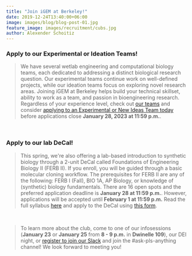 ```yaml
---
title: "Join iGEM at Berkeley!"
date: 2019-12-24T13:40:00+06:00
image: images/blog/blog-post-01.jpg
feature_image: images/recruitment/cubs.jpg
author: Alexender Schoitiz
---
```

### Apply to our Experimental or Ideation Teams!

> We have several wetlab engineering and computational biology teams, each dedicated to addressing a distinct biological research question. Our experimental teams continue work on well-defined projects, while our ideation teams focus on exploring novel research areas. Joining iGEM at Berkeley helps build your technical skillset, ability to work as a team, and passion in bioengineering research. Regardless of your experience level, check out [our teams](https://igem.berkeley.edu/teams/) and consider [applying to an Experimental or New Ideas Team today](https://docs.google.com/forms/d/e/1FAIpQLSc4kUSmc6TNFonkDwzAppapGv4q64xXsdXETc97yCoA8jOfSA/viewform?usp=sf_link) before applications close **January 28, 2023 at 11:59 p.m.**.

&nbsp;

### Apply to our lab DeCal!

> This spring, we're also offering a lab-based introduction to synthetic biology through a 2-unit DeCal called Foundations of Engineering Biology II (FERB II). If you enroll, you will be guided through a basic molecular cloning workflow. The prerequisites for FERB II are any of the following: FERB I (Fall), BIO 1A, AP Biology, or knowledge of (synthetic) biology fundamentals. There are 16 open spots and the preferred application deadline is **January 28 at 11:59 p.m.**. However, applications will be accepted until **February 1 at 11:59 p.m.** Read the full syllabus [here](https://docs.google.com/document/d/1AJ8pMN8HI_zcxHgnUkGoMCL51Dhj33qfQU97YQUMiXc/edit) and apply to the DeCal using [this form](https://bit.ly/3Xl4oek).

&nbsp;

> To learn more about the club, come to one of our infosessions (**January 23** or **January 25** from **8 - 9 p.m.** in **Dwinelle 109**), our DEI night, or [register to join our Slack](https://docs.google.com/forms/u/4/d/e/1FAIpQLSciPYdSDdNb4FvcPPpFazVGbXGj0E5AF2ZrsiZi8MT6jDlGfQ/viewform?usp=send_form) and join the #ask-pls-anything channel! We look forward to meeting you!